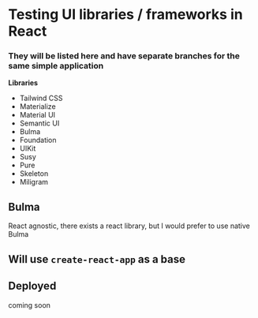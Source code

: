 # Testing UI libraries / frameworks in React

### They will be listed here and have separate branches for the same simple application
**Libraries**
- Tailwind CSS
- Materialize
- Material UI
- Semantic UI
- Bulma
- Foundation
- UIKit
- Susy
- Pure
- Skeleton
- Miligram
## Bulma
React agnostic, there exists a react library, but I would prefer to use native Bulma

## Will use `create-react-app` as a base
## Deployed
coming soon 